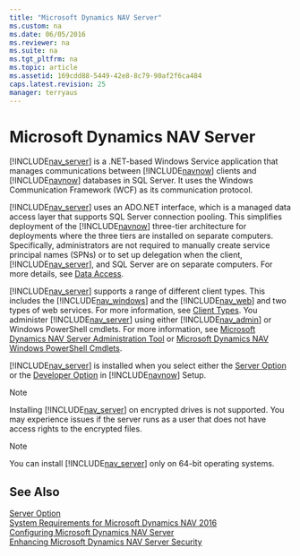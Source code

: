 ```yaml
---
title: "Microsoft Dynamics NAV Server"
ms.custom: na
ms.date: 06/05/2016
ms.reviewer: na
ms.suite: na
ms.tgt_pltfrm: na
ms.topic: article
ms.assetid: 169cdd88-5449-42e8-8c79-90af2f6ca484
caps.latest.revision: 25
manager: terryaus
---
```

# Microsoft Dynamics NAV Server
[!INCLUDE[nav_server](../dynamics-nav/includes/nav_server_md.md)] is a .NET\-based Windows Service application that manages communications between [!INCLUDE[navnow](../dynamics-nav/includes/navnow_md.md)] clients and [!INCLUDE[navnow](../dynamics-nav/includes/navnow_md.md)] databases in SQL Server. It uses the Windows Communication Framework \(WCF\) as its communication protocol.  
  
 [!INCLUDE[nav_server](../dynamics-nav/includes/nav_server_md.md)] uses an ADO.NET interface, which is a managed data access layer that supports SQL Server connection pooling. This simplifies deployment of the [!INCLUDE[navnow](../dynamics-nav/includes/navnow_md.md)] three\-tier architecture for deployments where the three tiers are installed on separate computers. Specifically, administrators are not required to manually create service principal names \(SPNs\) or to set up delegation when the client, [!INCLUDE[nav_server](../dynamics-nav/includes/nav_server_md.md)], and SQL Server are on separate computers. For more details, see [Data Access](../dynamics-nav/Data-Access.md).  
  
 [!INCLUDE[nav_server](../dynamics-nav/includes/nav_server_md.md)] supports a range of different client types. This includes the [!INCLUDE[nav_windows](../dynamics-nav/includes/nav_windows_md.md)] and the [!INCLUDE[nav_web](../dynamics-nav/includes/nav_web_md.md)] and two types of web services. For more information, see [Client Types](../dynamics-nav/Client-Types.md). You administer [!INCLUDE[nav_server](../dynamics-nav/includes/nav_server_md.md)] using either [!INCLUDE[nav_admin](../dynamics-nav/includes/nav_admin_md.md)] or Windows PowerShell cmdlets. For more information, see  [Microsoft Dynamics NAV Server Administration Tool](../dynamics-nav/Microsoft-Dynamics-NAV-Server-Administration-Tool.md) or [Microsoft Dynamics NAV Windows PowerShell Cmdlets](../dynamics-nav/Microsoft-Dynamics-NAV-Windows-PowerShell-Cmdlets.md).  
  
 [!INCLUDE[nav_server](../dynamics-nav/includes/nav_server_md.md)] is installed when you select either the [Server Option](../dynamics-nav/Server-Option.md) or the [Developer Option](../dynamics-nav/Developer-Option.md) in [!INCLUDE[navnow](../dynamics-nav/includes/navnow_md.md)] Setup.  
  
> [!NOTE]  
>  Installing [!INCLUDE[nav_server](../dynamics-nav/includes/nav_server_md.md)] on encrypted drives is not supported. You may experience issues if the server runs as a user that does not have access rights to the encrypted files.  
  
> [!NOTE]  
>  You can install [!INCLUDE[nav_server](../dynamics-nav/includes/nav_server_md.md)] only on 64\-bit operating systems.  
  
## See Also  
 [Server Option](../dynamics-nav/Server-Option.md)   
 [System Requirements for Microsoft Dynamics NAV 2016](../dynamics-nav/System-Requirements-for-Microsoft-Dynamics-NAV-2016.md)   
 [Configuring Microsoft Dynamics NAV Server](../dynamics-nav/Configuring-Microsoft-Dynamics-NAV-Server.md)   
 [Enhancing Microsoft Dynamics NAV Server Security](../dynamics-nav/Enhancing-Microsoft-Dynamics-NAV-Server-Security.md)